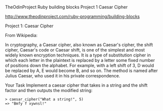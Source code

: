 TheOdinProject Ruby building blocks Project 1 Caesar Cipher

http://www.theodinproject.com/ruby-programming/building-blocks

Project 1: Caesar Cipher

From Wikipedia:

In cryptography, a Caesar cipher, also known as Caesar's cipher, the shift cipher, Caesar's code or Caesar shift, is one of the simplest and most widely known encryption techniques. It is a type of substitution cipher in which each letter in the plaintext is replaced by a letter some fixed number of positions down the alphabet. For example, with a left shift of 3, D would be replaced by A, E would become B, and so on. The method is named after Julius Caesar, who used it in his private correspondence.


Your Task
Implement a caesar cipher that takes in a string and the shift factor and then outputs the modified string:

    > caesar_cipher("What a string!", 5)
    => "Bmfy f xywnsl!"
